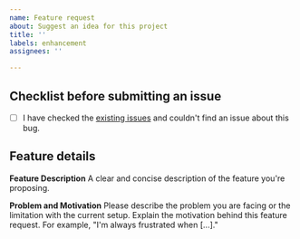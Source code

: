 ```yaml
---
name: Feature request
about: Suggest an idea for this project
title: ''
labels: enhancement
assignees: ''

---
```


## Checklist before submitting an issue

- [ ] I have checked the [existing issues](https://github.com/biomarkersParkinson/tsdf/issues) and couldn't find an issue about this bug.

## Feature details

**Feature Description**
A clear and concise description of the feature you're proposing.

**Problem and Motivation**
Please describe the problem you are facing or the limitation with the current setup. Explain the motivation behind this feature request. For example, "I'm always frustrated when [...]."
